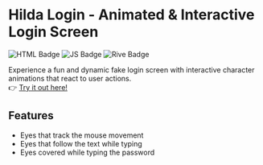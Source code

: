 # Hilda Login - Animated & Interactive Login Screen

![HTML Badge](https://img.shields.io/badge/HTML-web-2ea44f?logo=html5&logoColor=white) ![JS Badge](https://img.shields.io/badge/JS-code-orange?logo=javascript&logoColor=white) ![Rive Badge](https://img.shields.io/badge/Rive-Animation-03c2fc?logo=rive)

Experience a fun and dynamic fake login screen with interactive character animations that react to user actions.  
👉 <a target="_blank" href="https://idont12.github.io/HildaLogin/">Try it out here!</a>

## Features

- Eyes that track the mouse movement
- Eyes that follow the text while typing
- Eyes covered while typing the password

